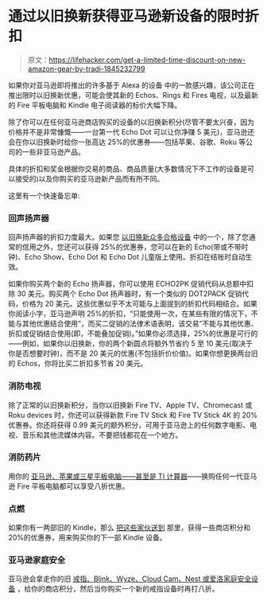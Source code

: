 # 通过以旧换新获得亚马逊新设备的限时折扣

> 原文：<https://lifehacker.com/get-a-limited-time-discount-on-new-amazon-gear-by-tradi-1845232799>

如果你对亚马逊即将推出的许多基于 Alexa 的设备 中的一款感兴趣，该公司正在推出限时以旧换新优惠，可能会使其新的 Echos、Rings 和 Fires 电视，以及最新的 Fire 平板电脑和 Kindle 电子阅读器的标价大幅下降。



除了你可以在任何亚马逊商店购买的设备的以旧换新积分(尽管不要太兴奋，因为价格并不是非常慷慨——一台第一代 Echo Dot 可以让你净赚 5 美元)，亚马逊还会在你以旧换新时给你一张高达 25%的优惠券——包括苹果、谷歌、Roku 等公司的一些非亚马逊产品。

具体的折扣和奖金根据你交易的商品、商品质量(大多数情况下不工作的设备是可以接受的)以及你购买的亚马逊新产品而有所不同。

这里有一个快速备忘单:

### 回声扬声器

回声扬声器的折扣力度最大。如果您 [以旧换新众多合格设备](https://www.amazon.com/b/?asc_campaign=InlineText&asc_refurl=https://lifehacker.com/get-a-limited-time-discount-on-new-amazon-gear-by-tradi-1845232799&asc_source=&mnsid=mbnx33-20&node=17316686011&tag=kinjalifehackerlink-20) 中的一个，除了您通常的信用之外，您还可以获得 25%的优惠券，您可以在新的 Echo(带或不带时钟)、Echo Show、Echo Dot 和 Echo Dot 儿童版上使用。折扣在结账时自动生效。

如果你购买两个新的 Echo 扬声器，你可以使用 ECHO2PK 促销代码从总额中扣除 30 美元。购买两个 Echo Dot 扬声器时，有一个类似的 DOT2PACK 促销代码，价格为 20 美元。这些优惠似乎不太可能与上面提到的折扣代码相结合。如果你阅读小字，亚马逊声明 25%的折扣，“只能使用一次，在某些有限的情况下，不能与其他优惠结合使用”，而买二促销的法律术语表明，该交易“不能与其他优惠、折扣或促销结合使用(即，不能叠加促销)。”如果你必须选择，25%的优惠是可行的——例如，如果你以旧换新，你的两个新圆点将额外节省约 5 至 10 美元(取决于你是否想要时钟)，而不是 20 美元的优惠(不包括折价价值)。如果你想更换两台旧的 Echos，你将比买二折扣多节省 20 美元。

### 消防电视

除了正常的以旧换新积分，当你以旧换新 Fire TV、Apple TV、Chromecast 或 Roku devices 时，你还可以获得新款 Fire TV Stick 和 Fire TV Stick 4K 的 20%优惠券。你还将获得 0.99 美元的额外积分，可用于亚马逊上的任何数字电影、电视、音乐和其他流媒体内容。不要把钱都花在一个地方。

### 消防药片

用你的 [亚马逊、苹果或三星平板电脑——甚至是 TI 计算器](https://www.amazon.com/b/ref=s9_acss_bw_sc_odstilph_ah_s1_w?asc_campaign=InlineText&asc_refurl=https://lifehacker.com/get-a-limited-time-discount-on-new-amazon-gear-by-tradi-1845232799&asc_source=&ie=UTF8&mnsid=mbnx33-20&node=10825011011&tag=kinjalifehackerlink-20)——换购任何一代亚马逊 Fire 平板电脑都可以享受八折优惠。

### 点燃

如果你有一两部旧的 Kindle，那么 [把这些家伙送到](https://www.amazon.com/b/ref=s9_acss_bw_sc_odstilph_ah_s0_w?asc_campaign=InlineText&asc_refurl=https://lifehacker.com/get-a-limited-time-discount-on-new-amazon-gear-by-tradi-1845232799&asc_source=&ie=UTF8&mnsid=mbnx33-20&node=10825010011&tag=kinjalifehackerlink-20) 那里，获得一些商店积分和 20%的优惠券，用来购买你的下一部 Kindle 设备。

### 亚马逊家庭安全

亚马逊会拿走你的旧 [戒指、Blink、Wyze、Cloud Cam、Nest 或爱洛家庭安全设备](https://www.amazon.com/b/ref=s9_acss_bw_sc_odstilph_ah_s4_w?asc_campaign=InlineText&asc_refurl=https://lifehacker.com/get-a-limited-time-discount-on-new-amazon-gear-by-tradi-1845232799&asc_source=&ie=UTF8&mnsid=mbnx33-20&node=19880845011&tag=kinjalifehackerlink-20) ，给你的商店积分，然后当你购买一个新的戒指设备时再打八折。